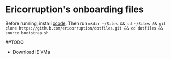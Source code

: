 # Ericorruption's onboarding files

Before running, install [xcode](https://itunes.apple.com/us/app/xcode/id497799835).
Then run `mkdir ~/Sites && cd ~/Sites && git clone https://github.com/ericorruption/dotfiles.git && cd dotfiles && source bootstrap.sh`

##TODO
* Download IE VMs
